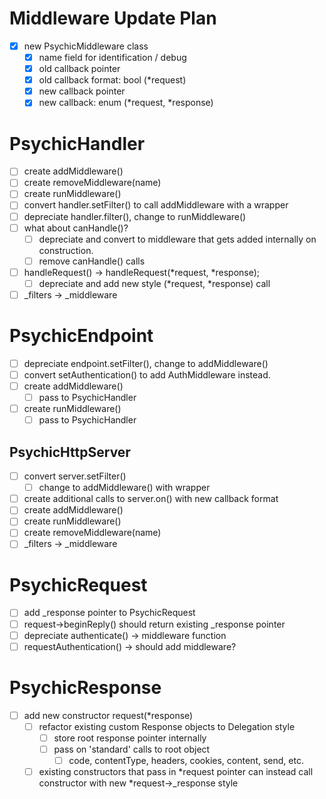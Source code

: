 # Middleware Update Plan

- [x] new PsychicMiddleware class
  - [x] name field for identification / debug
  - [x] old callback pointer
  - [x] old callback format: bool (*request)
  - [x] new callback pointer
  - [x] new callback: enum (*request, *response)

# PsychicHandler

- [ ] create addMiddleware()
- [ ] create removeMiddleware(name)
- [ ] create runMiddleware()
- [ ] convert handler.setFilter() to call addMiddleware with a wrapper
- [ ] depreciate handler.filter(), change to runMiddleware()
- [ ] what about canHandle()?
  - [ ] depreciate and convert to middleware that gets added internally on construction.
  - [ ] remove canHandle() calls
- [ ] handleRequest() -> handleRequest(*request, *response);
  - [ ] depreciate and add new style (*request, *response) call
- [ ] _filters -> _middleware

# PsychicEndpoint

- [ ] depreciate endpoint.setFilter(), change to addMiddleware()
- [ ] convert setAuthentication() to add AuthMiddleware instead.
- [ ] create addMiddleware()
  - [ ] pass to PsychicHandler
- [ ] create runMiddleware()
  - [ ] pass to PsychicHandler

## PsychicHttpServer

- [ ] convert server.setFilter()
  - [ ] change to addMiddleware() with wrapper
- [ ] create additional calls to server.on() with new callback format
- [ ] create addMiddleware()
- [ ] create runMiddleware()
- [ ] create removeMiddleware(name)
- [ ] _filters -> _middleware

# PsychicRequest

- [ ] add _response pointer to PsychicRequest
- [ ] request->beginReply() should return existing _response pointer
- [ ] depreciate authenticate() -> middleware function
- [ ] requestAuthentication() -> should add middleware?

# PsychicResponse

- [ ] add new constructor request(*response)
  - [ ] refactor existing custom Response objects to Delegation style
    - [ ] store root response pointer internally
    - [ ] pass on 'standard' calls to root object
      - [ ] code, contentType, headers, cookies, content, send, etc.
  - [ ] existing constructors that pass in *request pointer can instead call constructor with new *request->_response style